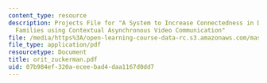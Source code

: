```yaml
---
content_type: resource
description: Projects File for "A System to Increase Connectedness in Distributed
  Families using Contextual Asynchronous Video Communication"
file: /media/https%3A/open-learning-course-data-rc.s3.amazonaws.com/mas-961-seminar-on-deep-engagement-fall-2004/07b984ef320aeceebad4daa1167d0dd7_orit_zuckerman.pdf
file_type: application/pdf
resourcetype: Document
title: orit_zuckerman.pdf
uid: 07b984ef-320a-ecee-bad4-daa1167d0dd7
---
```

